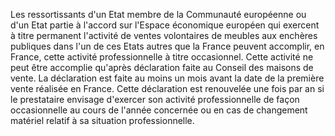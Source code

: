   

Les ressortissants d'un Etat membre de la Communauté européenne ou d'un Etat partie à l'accord sur l'Espace économique européen qui exercent à titre permanent l'activité de ventes volontaires de meubles aux enchères publiques dans l'un de ces Etats autres que la France peuvent accomplir, en France, cette activité professionnelle à titre occasionnel. Cette activité ne peut être accomplie qu'après déclaration faite au Conseil des maisons de vente. La déclaration est faite au moins un mois avant la date de la première vente réalisée en France. Cette déclaration est renouvelée une fois par an si le prestataire envisage d'exercer son activité professionnelle de façon occasionnelle au cours de l'année concernée ou en cas de changement matériel relatif à sa situation professionnelle.


  

